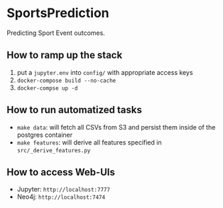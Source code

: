 # SportsPrediction
Predicting Sport Event outcomes.

## How to ramp up the stack
1. put a `jupyter.env` into `config/` with appropriate access keys
2. `docker-compose build --no-cache`
3. `docker-compse up -d`

## How to run automatized tasks
- `make data`: will fetch all CSVs from S3 and persist them inside of the postgres container
- `make features`: will derive all features specified in `src/_derive_features.py`

## How to access Web-UIs
- Jupyter: `http://localhost:7777`
- Neo4j: `http://localhost:7474`
